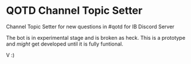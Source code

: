 # QOTD Channel Topic Setter
Channel Topic Setter for new questions in #qotd for IB Discord Server

The bot is in experimental stage and is broken as heck. This is a prototype and *might* get developed until it is fully funtional.

V :)
